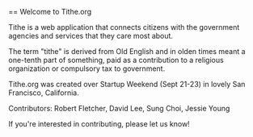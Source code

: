 == Welcome to Tithe.org

Tithe is a web application that connects citizens with the government agencies and services that they care most about.

The term "tithe" is derived from Old English and in olden times meant a one-tenth part of something, paid as a contribution to a religious organization or compulsory tax to government.

Tithe.org was created over Startup Weekend (Sept 21-23) in lovely San Francisco, California.

Contributors: Robert Fletcher, David Lee, Sung Choi, Jessie Young

If you're interested in contributing, please let us know!
